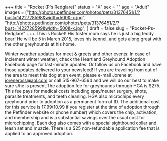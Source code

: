 +++
title = "Rocket (P's Redglare)"
status = "X"
sex = ""
age = "Adult"
images = ["http://photos.petfinder.com/photos/pets/31376451/1/?bust=1422728598&width=500&-x.jpg",
"http://photos.petfinder.com/photos/pets/31376451/2/?bust=1422728599&width=500&-x.jpg",
]
draft = false
slug = "Rocket-Ps-Redglare"
+++
This is Rocket! His foster mom says he is just a big teddy bear! He will be 5 in March 2015, loves his kennel, and gets along great with the other greyhounds at his home.

Winter weather updates for meet & greets and other events: In case of inclement winter weather, check the Heartland Greyhound Adoption Facebook page for last-minute updates. Or follow us on Facebook and have those updates delivered to your newsfeed!
If you are traveling from out of the area to meet this dog at an event, please e-mail Jorene at joreneross@aol.com or call 515-967-6564 and we will do our best to make sure s/he is present.The adoption fee for greyhounds through HGA is $275. This fee pays for medical costs including spay/neuter surgery, shots, parasite treatments, and teeth cleaning. HGA also microchips every greyhound prior to adoption as a permanent form of ID. The additional cost for this service is $17.99 ($10.99 if you register at the time of adoption through the Petfinder website or phone number) which covers the chip, activation, and membership and is a substantial savings over the usual cost for microchipping. Each dog also comes with a special sighthound collar and leash set and muzzle. There is a $25 non-refundable application fee that is applied to an approved adoption.
